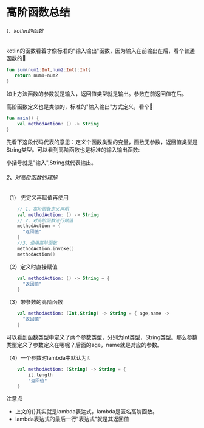 # 高阶函数总结

###### 1、kotlin的函数

kotlin的函数看着才像标准的"输入输出"函数，因为输入在前输出在后，看个普通函数的🌰

```kotlin
fun sum(num1:Int,num2:Int):Int{
   return num1+num2
}
```
如上方法函数的参数就是输入，返回值类型就是输出。参数在前返回值在后。

高阶函数定义也是类似的，标准的"输入输出"方式定义，看个🌰

```kotlin
fun main() {
    val methodAction: () -> String
}
```
先看下这段代码代表的意思：定义个函数类型的变量，函数无参数，返回值类型是String类型。可以看到高阶函数也是标准的输入输出函数:

小括号就是"输入",String就代表输出。

###### 2、对高阶函数的理解

（1） 先定义再赋值再使用

```kotlin
    // 1、高阶函数定义声明
    val methodAction: () -> String
    // 2、对高阶函数进行赋值
    methodAction = {
      "返回值"
    }
    //3、使用高阶函数
    methodAction.invoke()
    methodAction()
```
（2）定义时直接赋值

```kotlin
    val methodAction: () -> String = {
      "返回值"
    }
```

（3）带参数的高阶函数

```kotlin
    val methodAction: (Int,String) -> String = { age,name ->
      "返回值"
    }
```
可以看到函数类型中定义了两个参数类型，分别为Int类型，String类型。那么参数类型定义了参数定义在哪呢？后面的age，name就是对应的参数。

（4）一个参数时lambda中默认为it

```kotlin
    val methodAction: (String) -> String = {
        it.length
        "返回值"
    }
```

注意点
- 上文的{}其实就是lambda表达式，lambda是匿名高阶函数。
- lambda表达式的最后一行"表达式"就是其返回值


 




